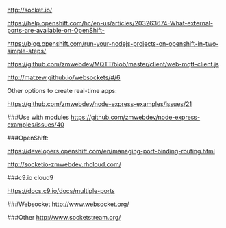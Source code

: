 http://socket.io/

https://help.openshift.com/hc/en-us/articles/203263674-What-external-ports-are-available-on-OpenShift-

https://blog.openshift.com/run-your-nodejs-projects-on-openshift-in-two-simple-steps/

https://github.com/zmwebdev/MQTT/blob/master/client/web-mqtt-client.js

http://matzew.github.io/websockets/#/6

Other options to create real-time apps:

https://github.com/zmwebdev/node-express-examples/issues/21

###Use with modules
https://github.com/zmwebdev/node-express-examples/issues/40

###OpenShift:

https://developers.openshift.com/en/managing-port-binding-routing.html

http://socketio-zmwebdev.rhcloud.com/

###c9.io
cloud9

https://docs.c9.io/docs/multiple-ports

###Websocket
http://www.websocket.org/

###Other
http://www.socketstream.org/
